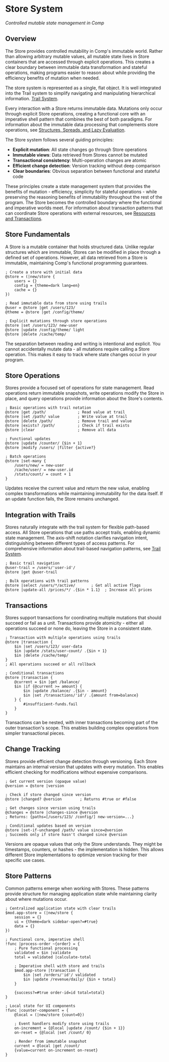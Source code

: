 # Store System

*Controlled mutable state management in Comp*

## Overview

The Store provides controlled mutability in Comp's immutable world. Rather than allowing arbitrary mutable values, all mutable state lives in Store containers that are accessed through explicit operations. This creates a clear boundary between immutable data transformation and stateful operations, making programs easier to reason about while providing the efficiency benefits of mutation when needed.

The store system is represented as a single, flat object. It is well integrated into the Trail system to simplify navigating and manipulating hierarchical information. [Trail System](trail.md).

Every interaction with a Store returns immutable data. Mutations only occur through explicit Store operations, creating a functional core with an imperative shell pattern that combines the best of both paradigms. For information about the immutable data processing that complements store operations, see [Structures, Spreads, and Lazy Evaluation](structure.md).

The Store system follows several guiding principles:

- **Explicit mutation**: All state changes go through Store operations
- **Immutable views**: Data retrieved from Stores cannot be mutated
- **Transactional consistency**: Multi-operation changes are atomic
- **Efficient change detection**: Version tracking without deep comparison
- **Clear boundaries**: Obvious separation between functional and stateful code

These principles create a state management system that provides the benefits of mutation - efficiency, simplicity for stateful operations - while preserving the reasoning benefits of immutability throughout the rest of the program. The Store becomes the controlled boundary where the functional and imperative worlds meet. For information about transaction patterns that can coordinate Store operations with external resources, see [Resources and Transactions](resource.md).

## Store Fundamentals

A Store is a mutable container that holds structured data. Unlike regular structures which are immutable, Stores can be modified in place through a defined set of operations. However, all data retrieved from a Store is immutable, maintaining Comp's functional programming guarantees.

```comp
; Create a store with initial data
@store = (|new/store {
    users = {}
    config = {theme=dark lang=en}
    cache = {}
})

; Read immutable data from store using trails
@user = @store |get /users/123/
@theme = @store |get /config/theme/

; Explicit mutations through store operations
@store |set /users/123/ new-user
@store |update /config/theme/ light
@store |delete /cache/temp/
```

The separation between reading and writing is intentional and explicit. You cannot accidentally mutate data - all mutations require calling a Store operation. This makes it easy to track where state changes occur in your program.

## Store Operations

Stores provide a focused set of operations for state management. Read operations return immutable snapshots, write operations modify the Store in place, and query operations provide information about the Store's contents.

```comp
; Basic operations with trail notation
@store |get /path/              ; Read value at trail
@store |set /path/ value        ; Write value at trail
@store |delete /path/           ; Remove trail and value
@store |exists? /path/          ; Check if trail exists
@store |clear                   ; Remove all data

; Functional updates
@store |update /counter/ {$in + 1}
@store |modify /users/ |filter {active?}

; Batch operations
@store |set-many {
    /users/new/ = new-user
    /cache/user/ = new-user.id
    /stats/count/ = count + 1
}
```

Updates receive the current value and return the new value, enabling complex transformations while maintaining immutability for the data itself. If an update function fails, the Store remains unchanged.

## Integration with Trails

Stores naturally integrate with the trail system for flexible path-based access. All Store operations that use paths accept trails, enabling dynamic state management. The axis-shift notation clarifies navigation intent, distinguishing between different types of access patterns. For comprehensive information about trail-based navigation patterns, see [Trail System](trail.md).

```comp
; Basic trail navigation
@user-trail = /users/'user-id'/
@store |get @user-trail

; Bulk operations with trail patterns
@store |select /users/*/active/       ; Get all active flags
@store |update-all /prices/*/ .{$in * 1.1}  ; Increase all prices

```

## Transactions

Stores support transactions for coordinating multiple mutations that should succeed or fail as a unit. Transactions provide atomicity - either all operations succeed or none do, leaving the Store in a consistent state.

```comp
; Transaction with multiple operations using trails
@store |transaction {
    $in |set /users/123/ user-data
    $in |update /stats/user-count/ .{$in + 1}
    $in |delete /cache/temp/
}
; All operations succeed or all rollback

; Conditional transactions
@store |transaction {
    @current = $in |get /balance/
    $in |if {@current >= amount} {
        $in |update /balance/ .{$in - amount}
        $in |set /transactions/'id'/ .{amount from=balance}
    } {
        #insufficient-funds.fail
    }
}
```

Transactions can be nested, with inner transactions becoming part of the outer transaction's scope. This enables building complex operations from simpler transactional pieces.

## Change Tracking

Stores provide efficient change detection through versioning. Each Store maintains an internal version that updates with every mutation. This enables efficient checking for modifications without expensive comparisons.

```comp
; Get current version (opaque value)
@version = @store |version

; Check if store changed since version
@store |changed? @version        ; Returns #true or #false

; Get changes since version using trails
@changes = @store |changes-since @version
; Returns: {paths=[/users/123/ /config/] new-version=...}

; Conditional updates based on version
@store |set-if-unchanged /path/ value since=@version
; Succeeds only if store hasn't changed since @version
```

Versions are opaque values that only the Store understands. They might be timestamps, counters, or hashes - the implementation is hidden. This allows different Store implementations to optimize version tracking for their specific use cases.

## Store Patterns

Common patterns emerge when working with Stores. These patterns provide structure for managing application state while maintaining clarity about where mutations occur.

```comp
; Centralized application state with clear trails
$mod.app-store = (|new/store {
    session = {}
    ui = {theme=dark sidebar-open?=#true}
    data = {}
})

; Functional core, imperative shell
!func |process-order ~{order} = {
    ; Pure functional processing
    validated = $in |validate
    total = validated |calculate-total
    
    ; Imperative shell with store and trails
    $mod.app-store |transaction {
        $in |set /orders/'id'/ validated
        $in |update /revenue/daily/ {$in + total}
    }
    
    {success?=#true order-id=id total=total}
}

; Local state for UI components
!func |counter-component = {
    @local = (|new/store {count=0})
    
    ; Event handlers modify store using trails
    on-increment = {@local |update /count/ {$in + 1}}
    on-reset = {@local |set /count/ 0}
    
    ; Render from immutable snapshot
    current = @local |get /count/
    {value=current on-increment on-reset}
}
```
